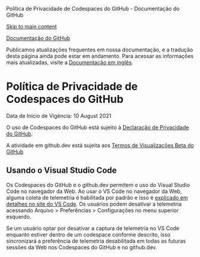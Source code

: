 Política de Privacidade de Codespaces do GitHub - Documentação do GitHub

[Skip to main content](#main-content)

[](/pt)[Documentação do GitHub](/pt)

Publicamos atualizações frequentes em nossa documentação, e a tradução desta página ainda pode estar em andamento. Para acessar as informações mais atualizadas, visite a [Documentação em inglês](/en).

Política de Privacidade de Codespaces do GitHub
==========

Data de Início de Vigência: 10 August 2021

O uso de Codespaces do GitHub está sujeito à [Declaração de Privacidade do GitHub](/pt/github/site-policy/github-privacy-statement).

A atividade em github.dev está sujeita aos [Termos de Visualizações Beta do GitHub](/pt/github/site-policy/github-terms-of-service#j-beta-previews)

[](#usando-o-visual-studio-code)Usando o Visual Studio Code
----------

Os Codespaces do GitHub e o github.dev permitem o uso do Visual Studio Code no navegador da Web. Ao usar o VS Code no navegador da Web, alguma coleta de telemetria é habilitada por padrão e isso é [explicado em detalhes no site do VS Code](https://code.visualstudio.com/docs/getstarted/telemetry). Os usuários podem desativar a telemetria acessando Arquivo \> Preferências \> Configurações no menu superior esquerdo.

Se um usuário optar por desativar a captura de telemetria no VS Code enquanto estiver dentro de um codespace conforme descrito, isso sincronizará a preferência de telemetria desabilitada em todas as futuras sessões da Web nos Codespaces do GitHub e no github.dev.
